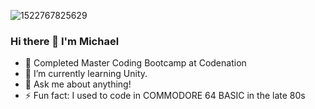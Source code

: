 
![1522767825629](https://user-images.githubusercontent.com/98526763/159810270-93be4aa7-96bf-4644-a223-3f46f7cacc1c.jpg)

### Hi there 👋 I'm Michael

- 🔭 Completed Master Coding Bootcamp at Codenation
- 🌱 I’m currently learning Unity.
- 💬 Ask me about anything!
- ⚡ Fun fact: I used to code in COMMODORE 64 BASIC in the late 80s

